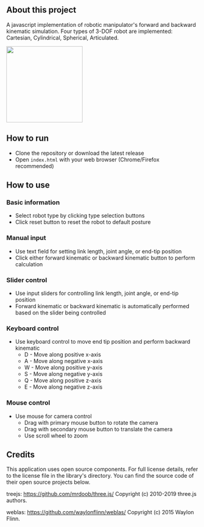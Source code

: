 ## About this project ##
A javascript implementation of robotic manipulator's forward and backward kinematic simulation.
Four types of 3-DOF robot are implemented: Cartesian, Cylindrical, Spherical, Articulated.

<img src="https://imgur.com/5CYxZIM.png" width=200>

## How to run ##
* Clone the repository or download the latest release
* Open `index.html` with your web browser (Chrome/Firefox recommended)

## How to use ##
### Basic information ###
* Select robot type by clicking type selection buttons
* Click reset button to reset the robot to default posture

### Manual input ###
* Use text field for setting link length, joint angle, or end-tip position
* Click either forward kinematic or backward kinematic button to perform calculation

### Slider control ###
* Use input sliders for controlling link length, joint angle, or end-tip position
* Forward kinematic or backward kinematic is automatically performed based on the slider being controlled

### Keyboard control ###
* Use keyboard control to move end tip position and perform backward kinematic
    * D - Move along positive x-axis
    * A - Move along negative x-axis
    * W - Move along positive y-axis
    * S - Move along negative y-axis
    * Q - Move along positive z-axis
    * E - Move along negative z-axis

### Mouse control ###
* Use mouse for camera control
    * Drag with primary mouse button to rotate the camera
    * Drag with secondary mouse button to translate the camera
    * Use scroll wheel to zoom

## Credits ##
This application uses open source components. For full license details, refer to the license file in the library's directory. You can find the source code of their open source projects below.

treejs: https://github.com/mrdoob/three.js/
Copyright (c) 2010-2019 three.js authors.

weblas: https://github.com/waylonflinn/weblas/
Copyright (c) 2015 Waylon Flinn.